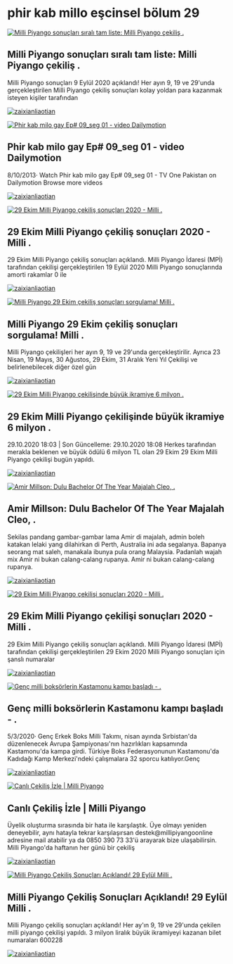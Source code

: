 # phir kab millo eşcinsel bölum 29
<a href="https://mnn.zoosnet.net/LR/Chatpre.aspx?id=MNN94995150&p=https://topgrinding.com/" target="_blank">![Milli Piyango sonuçları sıralı tam liste: Milli Piyango çekiliş .](https://github.com/technlg/images/blob/main/35.jpg)</a>
## Milli Piyango sonuçları sıralı tam liste: Milli Piyango çekiliş .
Milli Piyango sonuçları 9 Eylül 2020 açıklandı! Her ayın 9, 19 ve 29'unda gerçekleştirilen Milli Piyango çekiliş sonuçları kolay yoldan para kazanmak isteyen kişiler tarafından 
<a href="https://mnn.zoosnet.net/LR/Chatpre.aspx?id=MNN94995150&p=https://topgrinding.com/" target="_blank"><img src="https://github.com/technlg/images/raw/main/chat11.jpg" alt="zaixianliaotian"/></a><a href="//whatsapp.shibangsoft.com/WhatsApp.php" ><img src="https://github.com/technlg/images/raw/main/chat11.png" alt=""></a>
<a href="https://mnn.zoosnet.net/LR/Chatpre.aspx?id=MNN94995150&p=https://topgrinding.com/" target="_blank">![Phir kab milo gay Ep# 09_seg 01 - video Dailymotion](https://github.com/technlg/images/blob/main/61.jpg)</a>
## Phir kab milo gay Ep# 09_seg 01 - video Dailymotion
8/10/2013· Watch Phir kab milo gay Ep# 09_seg 01 - TV One Pakistan on Dailymotion Browse more videos
<a href="https://mnn.zoosnet.net/LR/Chatpre.aspx?id=MNN94995150&p=https://topgrinding.com/" target="_blank"><img src="https://github.com/technlg/images/raw/main/chat11.jpg" alt="zaixianliaotian"/></a><a href="//whatsapp.shibangsoft.com/WhatsApp.php" ><img src="https://github.com/technlg/images/raw/main/chat11.png" alt=""></a>
<a href="https://mnn.zoosnet.net/LR/Chatpre.aspx?id=MNN94995150&p=https://topgrinding.com/" target="_blank">![29 Ekim Milli Piyango çekiliş sonuçları 2020 - Milli .](https://github.com/technlg/images/blob/main/64.jpg)</a>
## 29 Ekim Milli Piyango çekiliş sonuçları 2020 - Milli .
29 Ekim Milli Piyango çekiliş sonuçları açıklandı. Milli Piyango İdaresi (MPİ) tarafından çekilişi gerçekleştirilen 19 Eylül 2020 Milli Piyango sonuçlarında amorti rakamlar 0 ile 
<a href="https://mnn.zoosnet.net/LR/Chatpre.aspx?id=MNN94995150&p=https://topgrinding.com/" target="_blank"><img src="https://github.com/technlg/images/raw/main/chat11.jpg" alt="zaixianliaotian"/></a><a href="//whatsapp.shibangsoft.com/WhatsApp.php" ><img src="https://github.com/technlg/images/raw/main/chat11.png" alt=""></a>
<a href="https://mnn.zoosnet.net/LR/Chatpre.aspx?id=MNN94995150&p=https://topgrinding.com/" target="_blank">![Milli Piyango 29 Ekim çekiliş sonuçları sorgulama! Milli .](https://github.com/technlg/images/blob/main/28.jpg)</a>
## Milli Piyango 29 Ekim çekiliş sonuçları sorgulama! Milli .
Milli Piyango çekilişleri her ayın 9, 19 ve 29'unda gerçekleştirilir. Ayrıca 23 Nisan, 19 Mayıs, 30 Ağustos, 29 Ekim, 31 Aralık Yeni Yıl Çekilişi ve belirlenebilecek diğer özel gün 
<a href="https://mnn.zoosnet.net/LR/Chatpre.aspx?id=MNN94995150&p=https://topgrinding.com/" target="_blank"><img src="https://github.com/technlg/images/raw/main/chat11.jpg" alt="zaixianliaotian"/></a><a href="//whatsapp.shibangsoft.com/WhatsApp.php" ><img src="https://github.com/technlg/images/raw/main/chat11.png" alt=""></a>
<a href="https://mnn.zoosnet.net/LR/Chatpre.aspx?id=MNN94995150&p=https://topgrinding.com/" target="_blank">![29 Ekim Milli Piyango çekilişinde büyük ikramiye 6 milyon .](https://github.com/technlg/images/blob/main/33.jpg)</a>
## 29 Ekim Milli Piyango çekilişinde büyük ikramiye 6 milyon .
29.10.2020 18:03 | Son Güncelleme: 29.10.2020 18:08 Herkes tarafından merakla beklenen ve büyük ödülü 6 milyon TL olan 29 Ekim 29 Ekim Milli Piyango çekilişi bugün yapıldı.
<a href="https://mnn.zoosnet.net/LR/Chatpre.aspx?id=MNN94995150&p=https://topgrinding.com/" target="_blank"><img src="https://github.com/technlg/images/raw/main/chat11.jpg" alt="zaixianliaotian"/></a><a href="//whatsapp.shibangsoft.com/WhatsApp.php" ><img src="https://github.com/technlg/images/raw/main/chat11.png" alt=""></a>
<a href="https://mnn.zoosnet.net/LR/Chatpre.aspx?id=MNN94995150&p=https://topgrinding.com/" target="_blank">![Amir Millson: Dulu Bachelor Of The Year Majalah Cleo, .](https://github.com/technlg/images/blob/main/12.jpg)</a>
## Amir Millson: Dulu Bachelor Of The Year Majalah Cleo, .
Sekilas pandang gambar-gambar lama Amir di majalah, admin boleh katakan lelaki yang dilahirkan di Perth, Australia ini ada segalanya. Bapanya seorang mat saleh, manakala ibunya pula orang Malaysia. Padanlah wajah mix Amir ni bukan calang-calang rupanya. Amir ni bukan calang-calang rupanya.
<a href="https://mnn.zoosnet.net/LR/Chatpre.aspx?id=MNN94995150&p=https://topgrinding.com/" target="_blank"><img src="https://github.com/technlg/images/raw/main/chat11.jpg" alt="zaixianliaotian"/></a><a href="//whatsapp.shibangsoft.com/WhatsApp.php" ><img src="https://github.com/technlg/images/raw/main/chat11.png" alt=""></a>
<a href="https://mnn.zoosnet.net/LR/Chatpre.aspx?id=MNN94995150&p=https://topgrinding.com/" target="_blank">![29 Ekim Milli Piyango çekilişi sonuçları 2020 - Milli .](https://github.com/technlg/images/blob/main/31.jpg)</a>
## 29 Ekim Milli Piyango çekilişi sonuçları 2020 - Milli .
29 Ekim Milli Piyango çekiliş sonuçları açıklandı. Milli Piyango İdaresi (MPİ) tarafından çekilişi gerçekleştirilen 29 Ekim 2020 Milli Piyango sonuçları için şanslı numaralar 
<a href="https://mnn.zoosnet.net/LR/Chatpre.aspx?id=MNN94995150&p=https://topgrinding.com/" target="_blank"><img src="https://github.com/technlg/images/raw/main/chat11.jpg" alt="zaixianliaotian"/></a><a href="//whatsapp.shibangsoft.com/WhatsApp.php" ><img src="https://github.com/technlg/images/raw/main/chat11.png" alt=""></a>
<a href="https://mnn.zoosnet.net/LR/Chatpre.aspx?id=MNN94995150&p=https://topgrinding.com/" target="_blank">![Genç milli boksörlerin Kastamonu kampı başladı - .](https://github.com/technlg/images/blob/main/12.jpg)</a>
## Genç milli boksörlerin Kastamonu kampı başladı - .
5/3/2020· Genç Erkek Boks Milli Takımı, nisan ayında Sırbistan'da düzenlenecek Avrupa Şampiyonası'nın hazırlıkları kapsamında Kastamonu'da kampa girdi. Türkiye Boks Federasyonunun Kastamonu'da Kadıdağı Kamp Merkezi'ndeki çalışmalara 32 sporcu katılıyor.Genç 
<a href="https://mnn.zoosnet.net/LR/Chatpre.aspx?id=MNN94995150&p=https://topgrinding.com/" target="_blank"><img src="https://github.com/technlg/images/raw/main/chat11.jpg" alt="zaixianliaotian"/></a><a href="//whatsapp.shibangsoft.com/WhatsApp.php" ><img src="https://github.com/technlg/images/raw/main/chat11.png" alt=""></a>
<a href="https://mnn.zoosnet.net/LR/Chatpre.aspx?id=MNN94995150&p=https://topgrinding.com/" target="_blank">![Canlı Çekiliş İzle | Milli Piyango](https://github.com/technlg/images/blob/main/24.jpg)</a>
## Canlı Çekiliş İzle | Milli Piyango
Üyelik oluşturma sırasında bir hata ile karşılaştık. Üye olmayı yeniden deneyebilir, aynı hatayla tekrar karşılaşırsan destek@millipiyangoonline adresine mail atabilir ya da 0850 390 73 33'ü arayarak bize ulaşabilirsin. Milli Piyango'da haftanın her günü bir çekiliş 
<a href="https://mnn.zoosnet.net/LR/Chatpre.aspx?id=MNN94995150&p=https://topgrinding.com/" target="_blank"><img src="https://github.com/technlg/images/raw/main/chat11.jpg" alt="zaixianliaotian"/></a><a href="//whatsapp.shibangsoft.com/WhatsApp.php" ><img src="https://github.com/technlg/images/raw/main/chat11.png" alt=""></a>
<a href="https://mnn.zoosnet.net/LR/Chatpre.aspx?id=MNN94995150&p=https://topgrinding.com/" target="_blank">![Milli Piyango Çekiliş Sonuçları Açıklandı! 29 Eylül Milli .](https://github.com/technlg/images/blob/main/41.jpg)</a>
## Milli Piyango Çekiliş Sonuçları Açıklandı! 29 Eylül Milli .
Milli Piyango çekiliş sonuçları açıklandı! Her ay'ın 9, 19 ve 29'unda çekilen milli piyango çekilişi yapıldı. 3 milyon liralık büyük ikramiyeyi kazanan bilet numaraları 600228 
<a href="https://mnn.zoosnet.net/LR/Chatpre.aspx?id=MNN94995150&p=https://topgrinding.com/" target="_blank"><img src="https://github.com/technlg/images/raw/main/chat11.jpg" alt="zaixianliaotian"/></a><a href="//whatsapp.shibangsoft.com/WhatsApp.php" ><img src="https://github.com/technlg/images/raw/main/chat11.png" alt=""></a>
